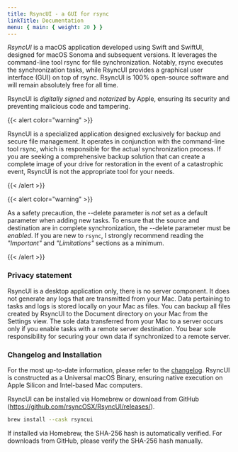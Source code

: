 ```yaml
---
title: RsyncUI - a GUI for rsync
linkTitle: Documentation
menu: { main: { weight: 20 } }
---
```


*RsyncUI* is a macOS application developed using Swift and SwiftUI, designed for macOS Sonoma and subsequent versions. It leverages the command-line tool rsync for file synchronization. Notably, rsync executes the synchronization tasks, while RsyncUI provides a graphical user interface (GUI) on top of rsync. RsyncUI is 100% open-source software and will remain absolutely free for all time.

RsyncUI is *digitally signed* and *notarized* by Apple, ensuring its security and preventing malicious code and tampering.

{{< alert color="warning" >}}

RsyncUI is a specialized application designed exclusively for backup and secure file management. It operates in conjunction with the command-line tool rsync, which is responsible for the actual synchronization process. If you are seeking a comprehensive backup solution that can create a complete image of your drive for restoration in the event of a catastrophic event, RsyncUI is not the appropriate tool for your needs.

{{< /alert >}}

{{< alert color="warning" >}}

As a safety precaution, the --delete parameter is *not* set as a default parameter when adding new tasks. To ensure that the source and destination are in complete synchronization, the --delete parameter must be *enabled*. If you are new to `rsync`, I strongly recommend reading the *"Important"*  and *"Limitations"* sections as a minimum. 

{{< /alert >}}



### Privacy statement

RsyncUI is a desktop application only, there is no server component. It does not generate any logs that are transmitted from your Mac. Data pertaining to tasks and logs is stored locally on your Mac as files. You can backup all files created by RsyncUI to the Document directory on your Mac from the Settings view. The sole data transferred from your Mac to a server occurs only if you enable tasks with a remote server destination. You bear sole responsibility for securing your own data if synchronized to a remote server.

### Changelog and Installation

For the most up-to-date information, please refer to the [changelog](/blog/). RsyncUI is constructed as a Universal macOS Binary, ensuring native execution on Apple Silicon and Intel-based Mac computers.

RsyncUI can be installed via Homebrew or download from GitHub (https://github.com/rsyncOSX/RsyncUI/releases/).

```bash
brew install --cask rsyncui
```

If installed via Homebrew, the SHA-256 hash is automatically verified. For downloads from GitHub, please verify the SHA-256 hash manually.
